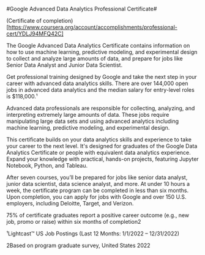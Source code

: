 #Google Advanced Data Analytics Professional Certificate#

(Certificate of completion)[https://www.coursera.org/account/accomplishments/professional-cert/YDLJ94MFQ42C]

The Google Advanced Data Analytics Certificate contains information on how to use machine learning, predictive modeling, and experimental design to collect and analyze large amounts of data, and prepare for jobs like Senior Data Analyst and Junior Data Scientist.

Get professional training designed by Google and take the next step in your career with advanced data analytics skills. There are over 144,000 open jobs in advanced data analytics and the median salary for entry-level roles is $118,000.¹ 

Advanced data professionals are responsible for collecting, analyzing, and interpreting extremely large amounts of data. These jobs require manipulating large data sets and using advanced analytics including machine learning, predictive modeling, and experimental design. 

This certificate builds on your data analytics skills and experience to take your career to the next level. It's designed for graduates of the 
Google Data Analytics Certificate
 or people with equivalent data analytics experience. Expand your knowledge with practical, hands-on projects, featuring Jupyter Notebook, Python, and Tableau.

After seven courses, you’ll be prepared for jobs like senior data analyst, junior data scientist, data science analyst, and more. At under 10 hours a week, the certificate program can be completed in less than six months. Upon completion, you can apply for jobs with Google and over 150 U.S. employers, including Deloitte, Target, and Verizon.

75% of certificate graduates report a positive career outcome (e.g., new job, promo or raise) within six months of completion2

¹Lightcast™ US Job Postings (Last 12 Months: 1/1/2022 – 12/31/2022) 

2Based on program graduate survey, United States 2022
